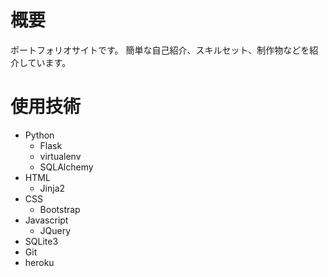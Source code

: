 # 概要
ポートフォリオサイトです。
簡単な自己紹介、スキルセット、制作物などを紹介しています。

# 使用技術
- Python
  - Flask
  - virtualenv
  - SQLAlchemy
- HTML
  - Jinja2
- CSS
  - Bootstrap
- Javascript
  - JQuery
- SQLite3
- Git
- heroku